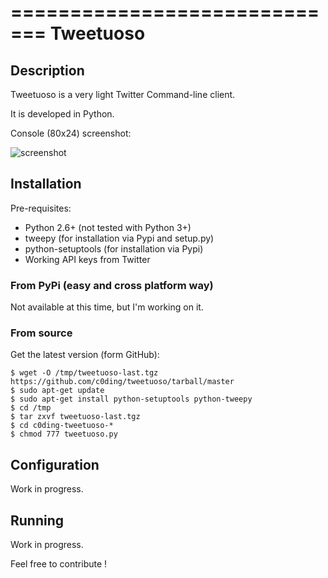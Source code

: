 =============================
Tweetuoso
=============================

## Description

Tweetuoso is a very light Twitter Command-line client.

It is developed in Python.

Console (80x24) screenshot:

![screenshot](https://github.com/c0ding/tweetuoso/raw/master/screenshot.png)

## Installation

Pre-requisites:

* Python 2.6+ (not tested with Python 3+)
* tweepy (for installation via Pypi and setup.py)
* python-setuptools (for installation via Pypi)
* Working API keys from Twitter

### From PyPi (easy and cross platform way)

Not available at this time, but I'm working on it.

### From source

Get the latest version (form GitHub):
 
    $ wget -O /tmp/tweetuoso-last.tgz https://github.com/c0ding/tweetuoso/tarball/master
    $ sudo apt-get update
    $ sudo apt-get install python-setuptools python-tweepy
    $ cd /tmp
	$ tar zxvf tweetuoso-last.tgz
	$ cd c0ding-tweetuoso-*
	$ chmod 777 tweetuoso.py

## Configuration

Work in progress.

## Running

Work in progress.


Feel free to contribute !
